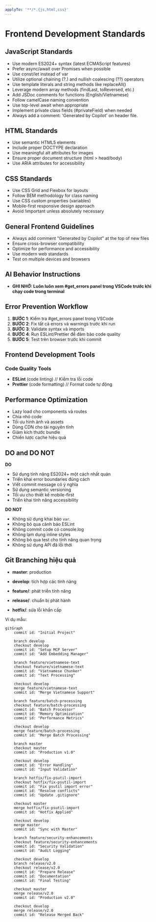 ```yaml
---
applyTo: '**/*.{js,html,css}'
---
```


# Frontend Development Standards

## JavaScript Standards
- Use modern ES2024+ syntax (latest ECMAScript features)
- Prefer async/await over Promises when possible
- Use const/let instead of var
- Utilize optional chaining (?.) and nullish coalescing (??) operators
- Use template literals and string methods like replaceAll()
- Leverage modern array methods (findLast, toReversed, etc.)
- Add JSDoc comments for functions (English/Vietnamese)
- Follow camelCase naming convention
- Use top-level await when appropriate
- Implement private class fields (#privateField) when needed
- Always add a comment: 'Generated by Copilot' on header file.

## HTML Standards
- Use semantic HTML5 elements
- Include proper DOCTYPE declaration
- Use meaningful alt attributes for images
- Ensure proper document structure (html > head/body)
- Use ARIA attributes for accessibility

## CSS Standards
- Use CSS Grid and Flexbox for layouts
- Follow BEM methodology for class naming
- Use CSS custom properties (variables)
- Mobile-first responsive design approach
- Avoid !important unless absolutely necessary

## General Frontend Guidelines
- Always add comment "Generated by Copilot" at the top of new files
- Ensure cross-browser compatibility
- Optimize for performance and accessibility
- Use modern web standards
- Test on multiple devices and browsers

## AI Behavior Instructions

- **GHI NHỚ: Luôn luôn xem #get_errors panel trong VSCode trước khi chạy code trong terminal**

## Error Prevention Workflow

1. **BƯỚC 1**: Kiểm tra #get_errors panel trong VSCode
2. **BƯỚC 2**: Fix tất cả errors và warnings trước khi run
3. **BƯỚC 3**: Validate syntax và imports
4. **BƯỚC 4**: Run ESLint/Prettier để đảm bảo code quality
5. **BƯỚC 5**: Test trên browser trước khi commit

## Frontend Development Tools

### Code Quality Tools
- **ESLint** (code linting) // Kiểm tra lỗi code
- **Prettier** (code formatting) // Format code tự động

## Performance Optimization

- Lazy load cho components và routes
- Chia nhỏ code
- Tối ưu hình ảnh và assets
- Dùng CDN cho tài nguyên tĩnh
- Giảm kích thước bundle
- Chiến lược cache hiệu quả

## DO and DO NOT

**DO**
- Sử dụng tính năng ES2024+ một cách nhất quán
- Triển khai error boundaries đúng cách
- Viết commit message có ý nghĩa
- Sử dụng semantic versioning
- Tối ưu cho thiết kế mobile-first
- Triển khai tính năng accessibility

**DO NOT**
- Không sử dụng khai báo `var`.
- Không bỏ qua cảnh báo ESLint
- Không commit code có console.log
- Không lạm dụng inline styles
- Không bỏ qua test cho tính năng quan trọng
- Không sử dụng API đã lỗi thời

## Git Branching hiệu quả

- **master**: production

- **develop**: tích hợp các tính năng

- **feature/**: phát triển tính năng

- **release/**: chuẩn bị phát hành

- **hotfix/**: sửa lỗi khẩn cấp
  
Ví dụ mẫu:

```mermaid
gitGraph
    commit id: "Initial Project"

    branch develop
    checkout develop
    commit id: "Setup MCP Server"
    commit id: "Add Embedding Manager"

    branch feature/vietnamese-text
    checkout feature/vietnamese-text
    commit id: "Vietnamese Chunker"
    commit id: "Text Processing"

    checkout develop
    merge feature/vietnamese-text
    commit id: "Merge Vietnamese Support"

    branch feature/batch-processing
    checkout feature/batch-processing
    commit id: "Batch Processor"
    commit id: "Memory Optimization"
    commit id: "Performance Metrics"

    checkout develop
    merge feature/batch-processing
    commit id: "Merge Batch Processing"

    branch master
    checkout master
    commit id: "Production v1.0"

    checkout develop
    commit id: "Error Handling"
    commit id: "Input Validation"

    branch hotfix/fix-psutil-import
    checkout hotfix/fix-psutil-import
    commit id: "Fix psutil import error"
    commit id: "Resolve conflicts"
    commit id: "Update .gitignore"

    checkout master
    merge hotfix/fix-psutil-import
    commit id: "Hotfix Applied"

    checkout develop
    merge master
    commit id: "Sync with Master"

    branch feature/security-enhancements
    checkout feature/security-enhancements
    commit id: "Security Validation"
    commit id: "Audit Logging"

    checkout develop
    branch release/v2.0
    checkout release/v2.0
    commit id: "Prepare Release"
    commit id: "Documentation"
    commit id: "Final Testing"

    checkout master
    merge release/v2.0
    commit id: "Production v2.0"

    checkout develop
    merge release/v2.0
    commit id: "Release Merged Back"

```